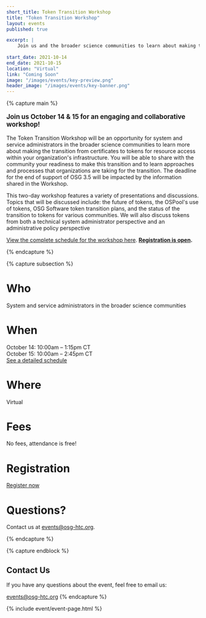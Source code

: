 ```yaml
---
short_title: Token Transition Workshop
title: "Token Transition Workshop"
layout: events
published: true

excerpt: |
    Join us and the broader science communities to learn about making the transition from certificates to tokens for resource access within your organization's infrastructure.
   
start_date: 2021-10-14
end_date: 2021-10-15
location: "Virtual"
link: "Coming Soon"
image: "/images/events/key-preview.png"
header_image: "/images/events/key-banner.png"
---
```


{% capture main %}

<p style="font-size: larger; font-weight: bold;">Join us October 14 & 15 for an engaging and collaborative workshop!</p>

  

The Token Transition Workshop will be an opportunity for system and service administrators in the broader science communities to learn more about making the transition from certificates to tokens for resource access within your organization's infrastructure. You will be able to share with the community your readiness to make this transition and to learn approaches and processes that organizations are taking for the transition. The deadline for the end of support of OSG 3.5 will be impacted by the information shared in the Workshop.

This two-day workshop features a variety of presentations and discussions. Topics that will be discussed include: the future of tokens, the OSPool's use of tokens, OSG Software token transition plans, and the status of the transition to tokens for various communities. We will also discuss tokens from both a technical system administrator perspective and an administrative policy perspective

[View the complete schedule for the workshop here](https://indico.fnal.gov/event/50597/timetable/#20211014). **[Registration is open](https://indico.fnal.gov/event/50597/registrations/3133/).**

{% endcapture %}


{% capture subsection %}
# Who

System and service administrators in the broader science communities

# When

October 14: 10:00am – 1:15pm CT  
October 15: 10:00am – 2:45pm CT  
[See a detailed schedule](https://indico.fnal.gov/event/50597/timetable/#20211015)

# Where

Virtual

# Fees

No fees, attendance is free!

# Registration
[Register now](https://indico.fnal.gov/event/50597/registrations/3133/)

# Questions?

Contact us at <events@osg-htc.org>. 

{% endcapture %}

{% capture endblock %}
## Contact Us


If you have any questions about the event, feel free to email us:

<events@osg-htc.org>
{% endcapture %}

{% include event/event-page.html %}
